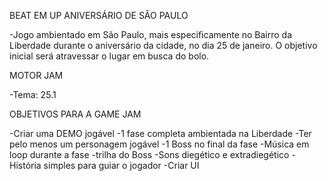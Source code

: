 BEAT EM UP ANIVERSÁRIO DE SÃO PAULO 

-Jogo ambientado em São Paulo, mais especificamente no 
Bairro da Liberdade durante o aniversário da cidade, no dia 25 de janeiro. 
O objetivo inicial será atravessar o lugar em busca do bolo.

MOTOR JAM

-Tema: 25.1

OBJETIVOS PARA A GAME JAM

-Criar uma DEMO jogável
-1 fase completa ambientada na Liberdade
-Ter pelo menos um personagem jogável
-1 Boss no final da fase
-Música em loop durante a fase 
-trilha do Boss
-Sons diegético e extradiegético
-História simples para guiar o jogador
-Criar UI

